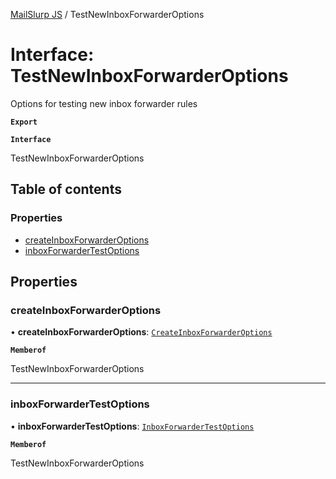 [MailSlurp JS](../README.md) / TestNewInboxForwarderOptions

# Interface: TestNewInboxForwarderOptions

Options for testing new inbox forwarder rules

**`Export`**

**`Interface`**

TestNewInboxForwarderOptions

## Table of contents

### Properties

- [createInboxForwarderOptions](TestNewInboxForwarderOptions.md#createinboxforwarderoptions)
- [inboxForwarderTestOptions](TestNewInboxForwarderOptions.md#inboxforwardertestoptions)

## Properties

### createInboxForwarderOptions

• **createInboxForwarderOptions**: [`CreateInboxForwarderOptions`](CreateInboxForwarderOptions.md)

**`Memberof`**

TestNewInboxForwarderOptions

___

### inboxForwarderTestOptions

• **inboxForwarderTestOptions**: [`InboxForwarderTestOptions`](InboxForwarderTestOptions.md)

**`Memberof`**

TestNewInboxForwarderOptions
